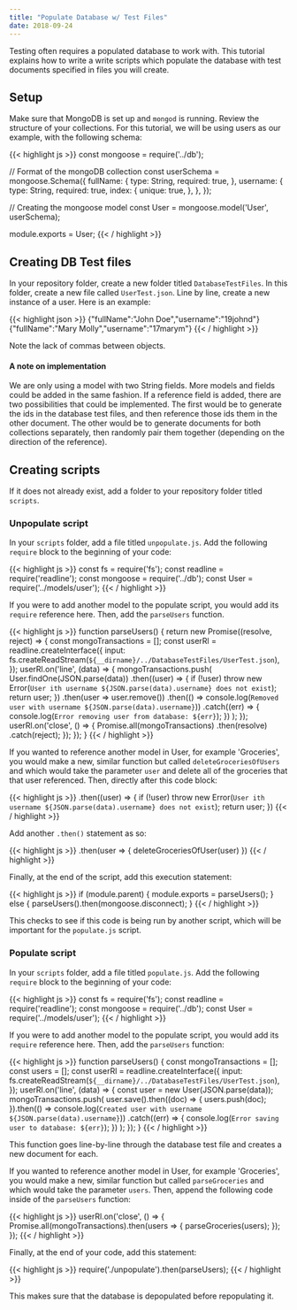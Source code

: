 ```yaml
---
title: "Populate Database w/ Test Files"
date: 2018-09-24
---
```


Testing often requires a populated database to work with. This tutorial explains how to write a write scripts which populate the database with test documents specified in files you will create.

## Setup

Make sure that MongoDB is set up and `mongod` is running. Review the structure of your collections. For this tutorial, we will be using users as our example, with the following schema:

{{< highlight js >}}
const mongoose = require('../db');

// Format of the mongoDB collection
const userSchema = mongoose.Schema({
  fullName: {
    type: String,
    required: true,
  },
  username: {
    type: String,
    required: true,
    index: {
      unique: true,
    },
  },
});

// Creating the mongoose model
const User = mongoose.model('User', userSchema);

module.exports = User;
{{< / highlight >}}

## Creating DB Test files

In your repository folder, create a new folder titled `DatabaseTestFiles`. In this folder, create a new file called `UserTest.json`. Line by line, create a new instance of a user. Here is an example:

{{< highlight json >}}
{"fullName":"John Doe","username":"19johnd"}
{"fullName":"Mary Molly","username":"17marym"}
{{< / highlight >}}

Note the lack of commas between objects.

#### A note on implementation

We are only using a model with two String fields. More models and fields could be added in the same fashion. If a reference field is added, there are two possibilities that could be implemented. The first would be to generate the ids in the database test files, and then reference those ids them in the other document. The other would be to generate documents for both collections separately, then randomly pair them together (depending on the direction of the reference). 

## Creating scripts

If it does not already exist, add a folder to your repository folder titled `scripts`.

### Unpopulate script

In your `scripts` folder, add a file titled `unpopulate.js`.
Add the following `require` block to the beginning of your code:

{{< highlight js >}}
const fs = require('fs');
const readline = require('readline');
const mongoose = require('../db');
const User = require('../models/user');
{{< / highlight >}}

If you were to add another model to the populate script, you would add its `require` reference here.
Then, add the `parseUsers` function. 

{{< highlight js >}}
function parseUsers() {
  return new Promise((resolve, reject) => {
    const mongoTransactions = [];
    const userRl = readline.createInterface({
      input: fs.createReadStream(`${__dirname}/../DatabaseTestFiles/UserTest.json`),
    });
    userRl.on('line', (data) => {
      mongoTransactions.push(
        User.findOne(JSON.parse(data))
          .then((user) => {
            if (!user) throw new Error(`User ith username ${JSON.parse(data).username} does not exist`);
            return user;
          })
          .then(user => user.remove())
          .then(() => console.log(`Removed user with username ${JSON.parse(data).username}`))
          .catch((err) => {
            console.log(`Error removing user from database: ${err}`);
          })
      );
    });
    userRl.on('close', () => {
      Promise.all(mongoTransactions)
        .then(resolve)
        .catch(reject);
    });
  });
}
{{< / highlight >}}

If you wanted to reference another model in User, for example 'Groceries', you would make a new, similar function but called `deleteGroceriesOfUsers` and which would take the parameter `user` and delete all of the groceries that that user referenced. Then, directly after this code block:

{{< highlight js >}}
.then((user) => {
  if (!user) throw new Error(`User ith username ${JSON.parse(data).username} does not exist`);
  return user;
})
{{< / highlight >}}

Add another `.then()` statement as so:

{{< highlight js >}}
.then(user => { deleteGroceriesOfUser(user) })
{{< / highlight >}}

Finally, at the end of the script, add this execution statement:

{{< highlight js >}}
if (module.parent) {
  module.exports = parseUsers();
} else {
  parseUsers().then(mongoose.disconnect);
}
{{< / highlight >}}

This checks to see if this code is being run by another script, which will be important for the `populate.js` script.

### Populate script

In your `scripts` folder, add a file titled `populate.js`. Add the following `require` block to the beginning of your code:

{{< highlight js >}}
const fs = require('fs');
const readline = require('readline');
const mongoose = require('../db');
const User = require('../models/user');
{{< / highlight >}}

If you were to add another model to the populate script, you would add its `require` reference here. Then, add the `parseUsers` function:

{{< highlight js >}}
function parseUsers() {
  const mongoTransactions = [];
  const users = [];
  const userRl = readline.createInterface({
    input: fs.createReadStream(`${__dirname}/../DatabaseTestFiles/UserTest.json`),
  });
  userRl.on('line', (data) => {
    const user = new User(JSON.parse(data));
    mongoTransactions.push(
      user.save().then((doc) => {
        users.push(doc);
      }).then(() => console.log(`Created user with username ${JSON.parse(data).username}`))
      .catch((err) => {
        console.log(`Error saving user to database: ${err}`);
      })
    );
  });
}
{{< / highlight >}}

This function goes line-by-line through the database test file and creates a new document for each.

If you wanted to reference another model in User, for example 'Groceries', you would make a new, similar function but called `parseGroceries` and which would take the parameter `users`. Then, append the following code inside of the `parseUsers` function:

{{< highlight js >}}
userRl.on('close', () => {
  Promise.all(mongoTransactions).then(users => {
    parseGroceries(users);
  });
});
{{< / highlight >}}

Finally, at the end of your code, add this statement:

{{< highlight js >}}
require('./unpopulate').then(parseUsers);
{{< / highlight >}}

This makes sure that the database is depopulated before repopulating it. 

<br><br>